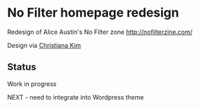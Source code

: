# No Filter homepage redesign

Redesign of Alice Austin's No Filter zone
http://nofilterzine.com/

Design via [Christiana Kim](http://www.christianakim.com/)

## Status
Work in progress

NEXT - need to integrate into Wordpress theme